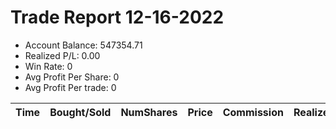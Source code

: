 # Trade Report 12-16-2022
- Account Balance: 547354.71
- Realized P/L: 0.00
- Win Rate: 0
- Avg Profit Per Share: 0
- Avg Profit Per trade: 0

| Time   | Bought/Sold   | NumShares   | Price   | Commission   | RealizedPL   | Name   |
|--------|---------------|-------------|---------|--------------|--------------|--------|